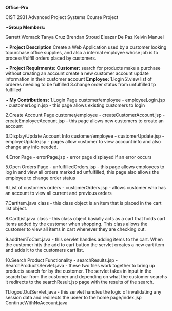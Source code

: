 **Office-Pro**

CIST 2931 Advanced Project Systems Course Project

**~Group Members:**

Garrett Womack
Tanya Cruz
Brendan Stroud
Eleazar De Paz
Kelvin Manuel

**~ Project Description**
Create a Web Application used by a customer looking topurchase office supplies, and also a internal employee whose job is to process/fulfill orders placed by customers.

**~ Project Requirments:**
**Customer:**
search for products
make a purchase without creating an account
create a new customer account
update information in their customer account
**Employee:**
1.login 2.view list of orderes needing to be fulfilled 3.change order status from unfulfilled tp fulfilled'

**~ My Contributions:** 
1.Login Page customer/employee - employeeLogin.jsp - customerLogin.jsp - this page allows existing customers to login

2.Create Account Page customer/employee - createCustomerAccount.jsp - createEmployeeAccount.jsp - this page allows new customers to create an account

3.Display/Update Account Info customer/employee - customerUpdate.jsp - employeUpdate.jsp - pages allow customer to view account info and also change any info needed.

4.Error Page - errorPage.jsp - error page displayed if an error occurs

5.Open Orders Page - unfulfilledOrders.jsp - this page allows employees to log in and view all orders marked ad unfulfilled, this page also allows the employee to change order status

6.List of customers orders - customerOrders.jsp - allows customer who has an account to view all current and previous orders

7.CartItem.java class - this class object is an item that is placed in the cart list object.

8.CartList.java class - this class object basially acts as a cart that holds cart items added by the customer when shopping. This class allows the customer to view all items in cart whenever they are checking out.

9.addItemToCart.java - this servlet handles adding items to the cart. When the customer hits the add to cart button the servlet creates a new cart item and adds it to the customers cart list.

10.Search Product Functionality - searchResults.jsp - SearchProductsServlet.java - these two files work together to bring up products search for by the customer. The servlet takes in input in the search bar from the customer and depending on what the customer searchs it redirects to the searchResult.jsp page with the results of the search.

11.logoutOutServlet.java - this servlet handles the logic of invalidating any session data and redirects the useer to the home page/index.jsp
ContinueWithNoAccount.java
